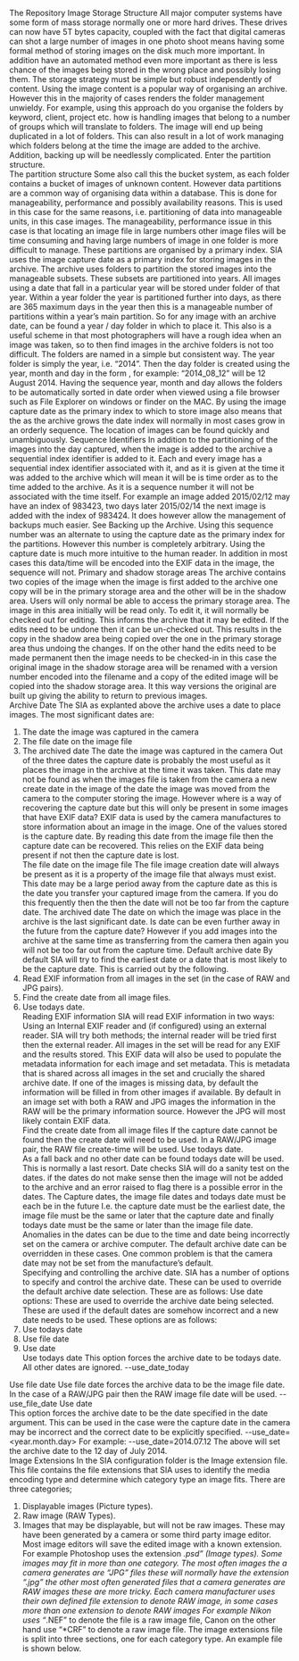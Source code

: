 The Repository
Image Storage Structure
All major computer systems have some form of mass storage normally one or more hard drives. These drives can now have 5T bytes capacity, coupled with the fact that digital cameras can shot a large number of images in one photo shoot means having some formal method of storing images on the disk much more important. In addition have an automated method even more important as there is less chance of the images being stored in the wrong place and possibly losing them.
The storage strategy must be simple but robust independently of content. Using the image content is a popular way of organising an archive. However this in the majority of cases renders the folder management unwieldy. For example, using this approach do you organise the folders by keyword, client, project etc. how is handling images that belong to a number of groups which will translate to folders. The image will end up being duplicated in a lot of folders. This can also result in a lot of work managing which folders belong at the time the image are added to the archive. Addition, backing up will be needlessly complicated. Enter the partition structure.    
The partition structure
Some also call this the bucket system, as each folder contains a bucket of images of unknown content. However data partitions are a common way of organising data within a database. This is done for manageability, performance and possibly availability reasons. This is used in this case for the same reasons, i.e. partitioning of data into manageable units, in this case images. The manageability, performance issue in this case is that locating an image file in large numbers other image files will be time consuming and having large numbers of image in one folder is more difficult to manage.
These partitions are organised by a primary index. SIA uses the image capture date as a primary index for storing images in the archive. The archive uses folders to partition the stored images into the manageable subsets. These subsets are partitioned into years. All images using a date that fall in a particular year will be stored under folder of that year. Within a year folder the year is partitioned further into days, as there are 365 maximum days in the year then this is a manageable number of partitions within a year’s main partition. So for any image with an archive date, can be found a year / day folder in which to place it. This also is a useful scheme in that most photographers will have a rough idea when an image was taken, so to then find images in the archive folders is not too difficult.
The folders are named in a simple but consistent way. The year folder is simply the year, i.e. “2014”. Then the day folder is created using the year, month and day in the form <year>_<month>_<day>, for example: “2014_08_12” will be 12 August 2014. Having the sequence year, month and day allows the folders to be automatically sorted in date order when viewed using a file browser such as File Explorer on windows or finder on the MAC. 
By using the image capture date as the primary index to which to store image also means that the as the archive grows the date index will normally in most cases grow in an orderly sequence.
The location of images can be found quickly and unambiguously. 
Sequence Identifiers
In addition to the partitioning of the images into the day captured, when the image is added to the archive a sequential index identifier is added to it. Each and every image has a sequential index identifier associated with it, and as it is given at the time it was added to the archive which will mean it will be is time order as to the time added to the archive.  As it is a sequence number it will not be associated with the time itself. For example an image added 2015/02/12 may have an index of 983423, two days later 2015/02/14 the next image is added with the index of 983424. It does however allow the management of backups much easier. See Backing up the Archive. 
Using this sequence number was an alternate to using the capture date as the primary index for the partitions. However this number is completely arbitrary. Using the capture date is much more intuitive to the human reader. In addition in most cases this data/time will be encoded into the EXIF data in the image, the sequence will not. 
Primary and shadow storage areas
The archive contains two copies of the image when the image is first added to the archive one copy will be in the primary storage area and the other will be in the shadow area. Users will only normal be able to access the primary storage area. The image in this area initially will be read only. To edit it, it will normally be checked out for editing. This informs the archive that it may be edited. If the edits need to be undone then it can be un-checked out. This results in the copy in the shadow area being copied over the one in the primary storage area thus undoing the changes. If on the other hand the edits need to be made permanent then the image needs to be checked-in in this case the original image in the shadow storage area will be renamed with a version number encoded into the filename and a copy of the edited image will be copied into the shadow storage area. It this way versions the original are built up giving the ability to return to previous images.      
Archive Date
The SIA as explanted above the archive uses a date to place images. The most significant dates are:
1.	The date the image was captured in the camera
2.	The file date on the image file
3.	The archived date
The date the image was captured in the camera
Out of the three dates the capture date is probably the most useful as it places the image in the archive at the time it was taken. This date may not be found as when the images file is taken from the camera a new create date in the image of the date the image was moved from the camera to the computer storing the image. However where is a way of recovering the capture date but this will only be present in some images that have EXIF data? EXIF data is used by the camera manufactures to store information about an image in the image. One of the values stored is the capture date. By reading this date from the image file then the capture date can be recovered. This relies on the EXIF data being present if not then the capture date is lost.   
The file date on the image file
The file image creation date will always be present as it is a property of the image file that always must exist. This date may be a large period away from the capture date as this is the date you transfer your captured image from the camera. If you do this frequently then the then the date will not be too far from the capture date.
The archived date
The date on which the image was place in the archive is the last significant date. Is date can be even further away in the future from the capture date? However if you add images into the archive at the same time as transferring from the camera then again you will not be too far out  from the capture time.
Default archive date
By default SIA will try to find the earliest date or a date that is most likely to be the capture date. This is carried out by the following.
1.	Read EXIF information from all images in the set (in the case of RAW and JPG pairs).
2.	Find the create date from all image files.
3.	Use todays date.   
Reading EXIF information
SIA will read EXIF information in two ways: Using an Internal EXIF reader and (if configured) using an external reader. SIA will try both methods; the internal reader will be tried first then the external reader.  All images in the set will be read for any EXIF and the results stored. This EXIF data will also be used to populate the metadata information for each image and set metadata. This is metadata that is shared across all images in the set and crucially the shared archive date.  If one of the images is missing data, by default the information will be filled in from other images if available. By default in an image set with both a RAW and JPG images the information in the RAW will be the primary information source. However the JPG will most likely contain EXIF data.  
Find the create date from all image files
If the capture date cannot be found then the create date will need to be used. In a RAW/JPG image pair, the RAW file create-time will be used.
Use todays date.   
As a fall back and no other date can be found todays date will be used. This is normally a last resort. 
Date checks
SIA will do a sanity test on the dates. if the dates do not make sense  then the image will not be added to the archive and an error raised to flag there is a possible error in the dates. The Capture dates, the image file dates and todays date must be each be in the future I.e. the capture date must be the earliest date, the image file must be the same or later that the capture date and finally todays date must be the same or later than the image file date.
Anomalies in the dates can be due to the time and date being incorrectly set on the camera or archive computer. The default archive date can be overridden in these cases. One common problem is that the camera date may not be set from the manufacture’s default.      
Specifying and controlling the archive date.
SIA has a number of options to specify and control the archive date. These can be used to override the default archive date selection. These are as follows:
Use date options:
These are used to override the archive date being selected. These are used if the default dates are somehow incorrect and a new date needs to be used. These options are as follows:
1.	Use todays date
2.	Use file date
3.	Use date  
Use todays date
This option forces the archive date to be todays date. All other dates are ignored.
--use_date_today

Use file date
Use file date forces the archive data to be the image file date. In the case of a RAW/JPG pair then the RAW image file date will be used.
--use_file_date
Use date  
This option forces the archive date to be the date specified in the date argument. This can be used in the case were the capture date in the camera may be incorrect and the correct date to be explicitly specified.
--use_date=<year.month.day>
For example:
--use_date=2014.07.12
The above will set the archive date to the 12 day of July 2014.  
Image Extensions
In the SIA configuration folder is the Image extension file. This file contains the file extensions that SIA uses to identify the media encoding type and determine which category type an image fits. There are three categories;
1.	Displayable images (Picture types). 
2.	Raw image (RAW Types).
3.	Images that may be displayable, but will not be raw images. These may have been generated by a camera or some third party image editor. Most image editors will save the edited image with a known extension. For example Photoshop uses the extension *.psd” (Image types).
 Some images may fit in more than one category. The most often images the a camera generates are “JPG” files these will normally have the extension “.jpg” the other most often generated files that a camera generates are RAW images these are more tricky. Each camera manufacturer uses their own defined file extension to denote RAW image, in some cases more than one extension to denote RAW images For example Nikon uses “*.NEF” to denote the file is a raw image file, Canon on the other hand use “*CRF” to denote a raw image file.
The image extensions file is split into three sections, one for each category type. An example file is shown below.
<!-- Raw image (RAW Types)-- > 
Dng=raw,Adobe Digital Negative
NEF=raw,Nikon RAW
CRF=raw,Canon RAW

<!-- Images that may be displayable, but will not be raw images. (Image types) -- > 
Bmp=img,Bitmap
Jpg=img,Joint Photograohic Experts Group

<!-- Displayable images (Picture types) -- > 
Gif=pic,Graphics Interchange Format
Jpg=img,Joint Photograohic Experts Group

As new extensions are created by camera manufactures and photo editor authors, then this file may be update to reflect the new changes. 
Managed and un-managed images
SIA provides managed and un-manage versions of each image in the archive. Images for each type are stored to different separate areas. The managed image is stored within the archive. the un-managed images are stored in an area that is easily accessible to the user.   
When a new image is added to the archive it becomes managed.  SIA will assign a unique number to the image and tracked within the archive and is normally not viewable by anyone. At the same time the image is added a viewable/editable version is also added in the un-managed area. The user of the archive is able to view and edit the un-managed images even delete them with no impact on the archive. This un-managed images can be refreshed from the managed images at any time. The managed version on the other hand should never be accessed by the user and must never be modified. If an un-managed image is edited and the changes need to be archived, then the images can be checked-in to the archive. When the image is checked-in a copy of the unmanaged image is placed in the managed area of the archive with a version number as part of the file name. This will prevent the original version of the image not to be over written and identify the new version. A unique number is then added and the new image is tracked within the archive.
Backing up and Mirroring
When a managed image is added to the archive all mirrors automatically updated with the new image. This ensures that more than one copy of the managed image exists in almost real-time.
When backing-up to off-line media such as Blu-Ray as each unique image is added to the archive   

Database support for metadata in SIA
Once the metadata for each image has been captured some means of storing and accessing that data needs to be found. The metadata lends itself to a number of methods for both accessing and the storage of the metadata information.
SIA supports three types of storage:
1.	XML files
2.	CSV files
3.	SQLite database
Each has advantages and disadvantages. Using the three methods can help to mitigate some of the disadvantages and support other storage methods and access methods. Each will be described in detail in the following sections.
XML files
XML stands for Extensible Mark-up Language (XML). This is a mark-up language that defines a set of rules for encoding documents in a format that is both human readable and machine readable i.e. readable by a computer. The standard for XML is defined in the XML 1.0 Specification produced by the World Wide Web Consortium (W3C). This format can be easily converted into HTML web pages. This conversion is common, so common that tools such as XSL parses have been developed to make the process easier.
There disadvantage is that they are slow to search as each file will need to be opened, read and closed. An archive will have a large number of files to read thus a time consuming process compared to accessing a database to carry out a similar search.  
The XML Database
This essentially is a collection of XML files placed in folders in a consistent way. This allows the XML files to be accessed effectively. Any software tool using the XML files will be able to do so by following the access rules.
These rules are as follows:
Each image has a XML file with its metadata. This will always contain the identification information for the image. The file name for the XML file is the full filename with extension plus “.xml”. For example: the image file “DSC_1234.jpg” will have a xml called “DSC_1234.jpg.xml”. The image set will also have an XML metadata file, the will a file name of the main image filename without the extension. For example: the image “DSC_1234” will have a xml file called “DSC_1234.xml”.
These xml file will be stored in the day folder in which the image resides. Each day folder will contain a folder called “.metadata” the dot at the start makes the folder hidden. Under this folder will be another folder called xml under this folder the xml files will be stored.

CSV files
CSV file are a comma separated value (CSV) files. Also the format may be called character separated values, because the separator character does not have to be a comma, this is the case of SIA. The files stored tabular date in plain text form. CSV file can be imported into both spread sheet applications such as Excel and databases such as Access. This includes importantly SQLite; CSV files can be used to provide a backup for SQLite.
The CSV Database
 The CSV file database, like the XML database is a collection of plain files. In this case CVS Formatted files. Unlike XML there will be one file per set of Metadata attributes for the day set of images. Each image attributes will be contained in one line in the CSV file. The sets of attributes will be connected by a sequence number which is the first field in each row. If a set of attributes are not available then they an entry with the sequence identification is added but the value can be blank. So in each day folder will contain a CSV folder under the metadata directory. This CSV folder will contain the following data sets:  
1.	File Properties
2.	Asset Properties
3.	Camera Information
4.	Copyright Properties
5.	GPS Properties
6.	Media Properties
Each data set will be contained in one CSV file. The data sets contained in the CSV files will reflect the same data held in the SQLite tables. 

SQLite database
SQLite is an open source database that is used in both large and small systems. Adobe uses it for Lightroom. Lightroom is Adobe’s archiving application. Another user of SQLite is the programing language Python. A SQLite database can be easily access using python. As this database is popular and completely free unlike a number of other databases it has a large following.  The main advantage of a database is that the data it holds can be searched and sorted much quicker than a flat file database. Data can be queried using SQL and applications can be made to use the data quickly. The disadvantages is that the database system are more complex to setup. Damage to a database affects virtually all the systems using it.
Sequence Identifiers
 Each image in the archive is uniquely identified by a sequence number. This is then used to cross reference images within the databases. The databases generate this number to two ways, the SQLite database will generate this number as a unique number primary number key in the Asset Properties table. All other tables in the database will then contain this number as their primary key. Each image in the database must be referenced in the Asset Properties table all other tables it can be optional. The Asset Properties table will contain the full path to the image in the archive and an index that performs the reverse in that given an image path it will return the sequence number.
 In the case of the SQLite database, the database can generate this unique sequence number and carry out the indexing into the other tables and maintain a link to the actual image in the archive. Flat File database such as the XML and CVS databases cannot do this directly. The reason being is  that that there is a set of CSV files per day and the sequence numbers are generated at the time the image is placed in the archive not the date the image was take. The sequence numbers are not guaranteed to be in any order.  To solve this problem SIA maintains a file based sequence number lookup. Given a sequence number the lookup will return the full archive path. To carry out the reverse, you will start with the archive so the folder the correct CSV is known the Asset Properties CSV file will be ion image file name order so finding the sequence file number is trivial.
Archive integrity
One main function of an image archive is to safe guard the images within it. The archive can be damaged either intentionally or unintentionally at any time. If damage is done to the archive, the first thing for the archive to do is to inform you, the user, as soon as possible that the damage has taken place. The next thing is to inform you what damage has been done, then lastly help you fix the damage. 
SIA has mechanisms to monitor the integrity of the archive by recording the times that images are modified. In addition maintains a file map of the archive with both a CRC and MD5 checksums of each file in the archive. If the file map of the archive does not match the contents of the archive then these differences can be listed. Sometime these differences are relatively harmless, such as an image being modified without being marked as checked-out; on the other hand whole years’ worth of images may be missing. The file map will highlight this change. From the users point of view missing a year may not be seen until images from that year are needed, along period time may have passed before the damage may be apparent.  Once the damage is identified a file list of damaged or missing files can be generated and the archive can be repaired from an archive mirror by copying the file back into the archive. A full integrity check can then be made of archive to verify that the repair was successful.  
Hook scripts
A hook script is a program triggered by an archive repository event , such as an image being about to be processed  to be put into the  archive. This is for example a point where if the image say a RAW  type then a picture type may be generated so both can be archived as a RAW/Picture pair.

Backups
Backups are an important part of the workflow in that they help to under pin the integrity of the archive. Depending on the value placed on the images in the archive, ideally at least three backups copies of the photos, so if one backup is lost, two backups remain. This comes from safety critical system where all critical system is in triplicate. If one system fails two are still operational. In the case of an aircraft, all critical system is in sets of three, if one system is lost two remain. The aircraft is not relying on one system. One system is in use and one system is a backup. It the aircraft flies without the backup if the system in use fails then this may lead to disaster. The same is true for the integrity of the archive. Another consideration is the location of the backups and time between backups.
Backup location
The location of the backups is a consideration when creating a backup system. The metaphor “having all ones eggs in one basket” is a good one.  If the entire backup sets and the computer containing the archive is lost say by a fire or stolen is in one location. Having another set of backups is a prudent strategy.  This normal case for backups and so are characterised into to two sets:
1.	On-site - Backups are normally in the same location of the computer containing the archive.
2.	Off-site - Backups are normally not in the same location of the computer containing the archive.
On-site Backups 
On-site backups (direct backups) are normally quickly available to use in the case of a failure in the integrity of the archive. These are the first line of backups. These backups are normally hard disks that mirror the main archive. These are not part of a RAID system but run alongside the RAID. A RAID system can run without any support from SIA and is part of the archive computers hard disk system. Using a RAID system is useful in insuring the integrity of the primary archive hard drive, however it cannot guard against accidental data corruption.
The direct mirror disk can be a second hard disk,  USB disk or a network disk, it is does need to be quite fast and available at all times the main archive is available.  
Off-site Backups
Off-site Backups (indirect backups) are normally not as quickly available.  If the entire backup and the computer containing the archive is lost. Then the second line of backups will remain to re-build the archive. This is easily achievable using a cloud backup system. This requires the internet to be available. The data it transmitted to a remote hard disk. As the internet is much slower than a local hard drive the data is sent at a slower rate than a direct mirror disk and the data is sent indirectly to the remote drive. 
Off-line backups
These are backups that are not available directly. The archive data is contained on Off-line such as Tapes, DVDs or Blu-ray. The data will need to be copied back on to the on-line system in order to use. This is a third line of backups and slow to recover the data but is used for archiving and the last stop disaster recovery. However this form of backing up the archive may be the most reliable in that the media can be the most robust. For example Blu-ray disks can have a data retention time of tens of years.
SIA backup support
SIA supports both direct and in-direct backups as part of the normal workflow of placing an image in the archive. As each image is added to the main archive it is also copied into the direct backup and indirect targets. Off-line media is handled separately
SIA Online backups
SIA provides the facilities for online backup thought the use of data mirrors. A data mirror provides a complete copy of a set of data. Then as the target set of data changes so the changes are reflected in the mirrored data in near real time. The data set changes are synchronised with the mirror.
The Mirror provided by SIA is not a true mirror as a true data mirror is the replication of logical disk volumes onto separate physical hard disks in real time to ensure continuous availability of the data using physical hardware. It is most commonly used in RAID 1 where two physical hard disks mirror each other. The user can be unaware that the data is being mirrored and in the case of a disk failure, the failed disk is replaced with a new one and the mirror is re-established by the good disk copying all the data to the new disk until all the data is back in sync.    
The type of mirror provided by SIA is known as file shadowing. This type of mirroring operates at the file level and needs no additional hardware. As the files in the target data set changes the changes are reflected in the file mirror. The target date in this case is the Image Archive and the data set is the entire archive. The archive can be then mirrored on another disk so if the main disk becomes faulty the archive is safely contained in the file mirror. Once the faulty disk is repaired or another location is found for the primary archive then the archive can be restored from the mirror by simply copying the files back into position relative to the root archive folder.
Recovery point object
Recovery point object or RPO is defined as the maximum tolerable period in which data might be lost from an IT service due to a major incident. In the context of the archive it is the time taken to re-sync the mirrors. 
Synchronous and Asynchronous Mirrors
This refers to how the data is written to the mirror. A Synchronous mirror is where as each file is copied into the Archive it is also written to the mirror. This reduces the RPO to the time taken to write the file copy to the mirror. The only better RPO time would be if the primary Archive is located on a mirrored disk where the RPO will be almost zero.  The down side is that the location of the mirror must have fast write times and always available. It the data cannot be written then the archive will stall i.e. the current archive operation will not complete until the mirror is able to write the file. This means a second hard drive is probably the best option for this type of mirror.
An Asynchronous mirror is updated periodically. The period may be within seconds; however the process that copies the files will not be the process controlling the archive. If the copy process stalls then the archive is unaffected. When the copy process is resumed then the process will needs to catch up the copying operation until the files are back in sync.
Direct and Indirect Mirrors       
This refers to how the data is written. A direct mirror writes the data directly to the mirror. An indirect mirror will have the data written to a staging folder so the data can be read asynchronously to be then written to the mirror. This method is like a print queue where the print jobs are queued for printing on the printer. The printer is a show device so the queue is there so users can print out a document then carries on working while the printer is printing. Once the print job completes the document can be delivered to the user. SIA supports internet and intranet based mirrors, the internet is not as fast as a hard drive so like the printer files written across the internet need to be queued in a staging area. An Synchronous write from the archive can be used to write the file to be mirrored to the staging area as this is a fast operation. However the process reading it from the staging area to the remote mirror can take as much time as needed. The down side is that the remote mirror cannot be synchronised as quickly as an On-Site local mirror.   
SIA backup support
SIA supports both direct and in-direct backups as part of the normal workflow of placing an image in the archive. As each image is added to the main archive it is also copied into the direct backup and indirect targets. Off-line media is handled separately. 
Direct backups
SIA only needs the destination folder on the hard drive of where the mirror is to be placed. Whenever a new image is added SIA automatically copied the image and associated files to the direct mirrors. This increases the time to archive an image but guarantees the mirror is up-to-date.
Indirect backups
Indirect mirrors are slightly different; each indirect mirror is associated with a staging folder. This folder acts as a temporary store for the images. The images are copied by SIA automatically to a staging folder along with information as to the location in the indirect mirror of where the image is located.  A second process then transfers the images and associated files indirectly to the indirect mirror using the location information. This acts as a buffer between the copying from the archive and potently moving over the internet at a much slow speed. In Addison if the internet is not available then the indirect updates can be resumed when the internet 
Off-line backups
An off-line backup is here the media containing the backup data is not immediately available. This normally refers to tape backups but can also refer to CD, DVD or Blu-ray and additionally USB hard drives.
Backup spanning
The backup media may or may not span the entire archive. for example a large USB  hard drive may easily contain the complete backup of the archive, however a DVD or even a Blu-ray probably not contain the complete backup necessitating a set of media to span the entire backup data set. This set of media is generally called a Volume Set. Each an item of media such as a DVD is called a Volume and labelled sequentially from 1 to the maximum required to contain the backup. SIA provides a method generating a volume set using temporary hard disk space to generating the volumes to then be copied on the target media.
For example, if you have an archive covering 340 Giga Bytes of storage. To create a Blu-ray set of archival disks will require 14 25 Gb Blu-ray Disks or 7 50 Gb Blu-ray Disks.  A hard Disk with at least 340 Gigi bytes is requited to create a staging area for the Volume set.
From the command line enter the following:
siasdmin –backup –all –archive=”c::\images” –target=”c:\temp\backups”

Data backed-up
In order to reliably restore an archive from a backup all key information needs to be backed-up however some data need not be backed up as it is regenerated by the archive as part of the restoration process.
Data needing to be backed up:
1.	All Images including the version set.
2.	All metadata.
3.	All Image change history.
Optional data such as summary logs can also be backed-up this will include the following:
1.	Summary and details session logs
2.	Application logs.
System Data, This is data that the system needs to operate is the same manner as before the system was backed-up then the backed-up data applied in the restoration process.
Indexed back-ups
All the images in the archive are indexed using an incrementing sequence Number. The first image has an index of 0 (zero) the next is 1 (one) etc. These will therefore increment in ascending order over time. This enables backups to backup    
Backing-up using the  

Verification
When the files are copied to the mirror SIA can verify that the file was successfully copied to the mirror and that the CRC checksums on both files agree. However, if the coping of files is carried out by a second process then that process must also carry out the verification operation as it has control of the mirroring activity. To help these processes, SIA provides the size, modification date and the CRC as part of the data passed in the staging area.
Backup Configuration   
This section details how the backup mirror options can be tailored to your requirements. These options are contained in a configuration file located in the SIA configuration folder. This file is named “mirror.dat”
The configuration file can contain a number of mirrors each of which is identified by a name. This name is then followed by a list of comer separated options. These are as follows:
1.	Direct or Indirect (direct|indirect)
This will switch between direct or indirect copying of files.
2.	The path to the mirror or staging area
This will be where the root folder of the mirrored archive or the root staging folder.
3.	Mirror type (mirror|stage)
This will switch between a direct mirror of the archive or a staged copy of the archive.
4.	Verify (on|off)
Whether the files passed to the staging area or mirror are verified that there are copied correctly without error. 
An example mirror will look like the following:
Secondary=direct,/backup/archive001,mirror,true
In this case:
 The name of the mirror is Secondary
The mode of mirroring is direct writes
The path is to a backup disk called backup and the root of the archive is Archive001
The type of mirror is a standard file mirror
Verification is on.
Mirror commands
In order to manage the Mirrors a number of commands are available to carry out action on mirrors, these are as follows:
Initialise Mirror
This command is used to initialise a mirror. When a mirror is defined in the configuration it will be empty. In order to get the Mirror in sync with the Master archive then the Mirror needs to be initialised. This command provides that function.
sia –mirror_initialise=<mirror name>
Verify Mirror
This command is used to verify that a mirror is in sync with the master archive
CheckDisk
History    
Versioning	
One common task to be carried out in digital photography is to edit images. This may be to remove spots on the image or may be to enhance it in some way. There may in the future a need to go back to the original or a version (revision) of an image. This will likely be the case if you have watermarked images in order to safeguard them then putting them up on the web.  In the future you will probably need to go back to the un-watermarked version in order to view these images without the watermark. This is where a version (or revision) control system comes in.
A Version control system is a system that tracks incremental versions of files, in this case image files. This image is placed in the archive system (added) which will be the original version. When you need to make a change you tell the system you wish to edit an image. You do this by checking the image out of the archiving system. The command is normally “checkout” or “get”; this will mark the images as being edited. If you or someone else tries to check the image out the system again it will report that it’s checked out for editing. This prevents two versions being edited simultaneously from the same image. When you have finished editing you use the command “checkin” or put; this will tell the system that editing is finished and you wish to put the image back into the system.  The system will make the last current image a new version and the newly edited version the current version. If you make a mistake and wish to un-edit the image the command “uncheck” or “unget”; will replace the edited version with the last unedited version thus undoing your edits. To get an old version you can use “chechout” followed by the version number.  
SIA  Revision Management
SIA versions image in the way described above:  To edit an image you will need to check it out. The command “checkout” will create a new temporary version in the hidden data folder. This makes sure there are at least two copies of the original version.  You can then edit the image. Once finished editing to add the new version into the system you need to check it in using the “checkin” command.  SIA creates the new version 
A Version control system is a system that tracks incremental versions of files, in this case image files. This image is placed in the system (added) which will be the original version. When you need to make a change you tell the system you wish to edit an image. You do this by checking the image out. The command is “checkout” or “co” is the shorthand does this; this will mark the images as being edited. If you or someone else tries to check the image out the system again it will report that it’s checked out for editing. This prevents two versions being edited simultaneously from the same image. When you have finished editing you use the command “checkin” or “ci” for shorthand, this will tell the system that editing is finished and you wish to put the image back into the system.  The system will make the last current image a new version and the newly edited version the current version. If you make a mistake and wish to un-edit the image the command “uncheck” or “uc” will replace the edited version with the last unedited version thus undoing your edits.
Viewing versions
Versions of an image can as a last resort in the data folder under a second folder labelled the same as the image filename. For example; an image name of “DSC_1325.jpg” with two  version of the image; will have a corresponding folder name “.data/DSC_1325.jpg containing DSC_1325[1].jpg and the current image will be in “.data with a filename DSC_1325.jpg. If then only one version of an image then the versions folder will not exist.    
Revision History
Your SIA repository is like a time machine. It keeps a record of every change ever committed and allows to the explore this history by examining previous versions of images as well as the metadata associated with them.
SIA Revision History
SIA provides two methods of viewing this history. The first is a general activity log of all the changes made on the images in archive. These changes  are also known as Events. The second is a log of events on a per image bases.
Note the history log is separate from the application event log. The application event log is more of a means of tracking how the SIA application is functioning. The history logs are focused on the images themselves. The application log will however overlap by logging actions preformed on images.   
The History is contained in CSV files which can be easily imported into a spread sheet application.  The general activity log is also used by SIA way of catching up changes, if a remote mirror is not contactable for a long period of time and the staging folder becomes full the archive will need to catch up with the possibly of a large number of files to be transfer to the mirror when it does come back on line. 
The general history log will over time become large so to manage this the general history log will be split into a daily log, and if the daily log grows too large then the daily log will be split into smaller file will a number appended to the end. These will take the form:
 hist<year><month><day>_<number>.log  
For example a log created on 23 09 2014 will be:
Hist20140923_1.log
The image history logs will hopefully not grow too large so will be contained in a single file with the image name simply encoded within it.  The encoding will simply take the image file and append “.hst” on the end. For example the file DSC_1276.jpg will have a history file of DSC_1276.jpg.hst. These history files will be contained in the “.metadata” folder within the image folder. 



Appendix A
Support Tools
These tools are designed to support the main SIA.
idxlookup
This is a command line tool that is used to return a sequence number or set of sequence numbers given one or more image paths. 
Imagelookup 
This is a command line tool that is used to return one or more image paths given one or more sequence numbers.  
Appendix B
Image Properties
File Properties
These properties are attributes of the image file. There may be more than one image file in the group therefore these properties are unique to the file. The Metadata ID and Group Id connect the Image file to the Image Group and Metadata. All the properties are obligatory. The values are generated automatically by SIA.
1.	Image Id 		
2.	Filename	
3.	File path	
4.	Original Name
5.	Unique Id
6.	Media Type
7.	Md5
8.	CRC
9.	File Size
10.	Date Create
11.	Date Modified
12.	Date Added
13.	Metadata Id
14.	Group ID
Property description
This section describes the details of each of the file properties. 
Image Id
This is the unique image identifier. This also is the sequence number for the image is the database.
Filename
This is the current images files achieved file name. this may not be the original name.	
File path
This is the relative path to the image into the archive. This path is relative to the archives root folder.
Original Name
This is the image file original file name. This name is normally the name given to it by the camera. 
Unique Id
This is the images unique id, also called the UUID (Universally unique identifier).
Media Type
This is the media type i.e. RAW, JPG TIFF etc.
Md5
The MD5 hash value checksum. This is used to verify the data integrity of the image. If the image is changed intentionally or unintentionally the hash value will change. 
CRC
This is also used to verify the data integrity of the image. This is quicker but less rigorous.
File Size
The size in bytes, of the image file.
Date Create
The date the file was created.
Date Modified
The date the file was last modified.
Date Added
The date added to the archive.
Metadata Id
The unique key into the metadata associated with this image file.
Group ID
The unique key into the group information associated with this image file.
Asset Properties
1.	Metadata Id
2.	Title
3.	Label
4.	Rating
5.	Tags
6.	Comment
7.	Date Create
8.	Date Modified
9.	Date Added
10.	Description
Metadata Id
Title
Label
Rating
Tags
Comment
Date Create
Date Modified
Date Added
Description

Camera Information
1.	Metadata Id
2.	Maker
3.	Model
4.	Software
5.	Source URL
6.	EXIF Version
7.	Capture Date
8.	Exposure Program
9.	ISO Speed Rating
10.	Exposure Bias
11.	Exposure Time
12.	Aperture
13.	Metering Mode
14.	Light Source
15.	Flash
16.	Focal Length
17.	Sensing Method
18.	Digital Zoom
Metadata Id
Maker
Model
Software
Source URL
EXIF Version
Capture Date
Exposure Program
ISO Speed Rating
Exposure Bias
Exposure Time
Aperture
Metering Mode
Light Source
Flash
Focal Length
Sensing Method
Digital Zoom

Copyright Properties
1.	Metadata Id
2.	Author
3.	Copyright
4.	Usage Rights
5.	Copyright URL
Metadata Id
Author
Copyright
Usage Rights
Copyright URL

GPS Properties
1.	Metadata Id
2.	Latitude
3.	Longitude
4.	GPS Time Stamp
Metadata Id
Latitude
Longitude
GPP Time Stamp

Media Properties
1.	Metadata Id
2.	Width
3.	Height
4.	Resolution
5.	Depth
6.	View Rotation
7.	Sample Colour
8.	Page
9.	Colour Space
10.	Compression
11.	Primary Encoding
Metadata Id
Width
Height
Resolution
Depth
View Rotation
Sample Colour
Page
Colour Space
Compression
Primary Encoding
Appendix C
These keywords are the properties SIA
The keywords used by the metadata template files are as follows:
Asset Properties
Sequence Id
File name
File path
Original Name
Unique Id
Label
Rating
Media Type
MD5
CRC
File Size
Date Create
Date Modified
Date Added
Description

Camera Information
Sequence Id
Maker
Model
Software
Source URL
Exif Version
Capture Date
Exposure Program
ISO Speed Rating
Exposure Bias
Exposure Time
Aperture
Metering Mode
Light Source
Flash
Focal Length
Sensing Method
Digital Zoom
Media Properties
Sequence Id
Width
Height
Resolution
Depth
View Rotation
Sample Colour
Page
Colour Space
Compression
Primary Encoding
GPS Properties
Sequence Id
Latitude
Longitude
Altitude
Not in the source
GPS Time Stamp
Copyright Properties
Sequence Id
Copyright
Usage Rights
Copyright URL
